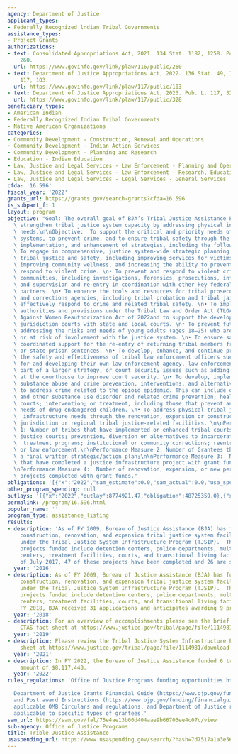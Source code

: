 ```yaml
---
agency: Department of Justice
applicant_types:
- Federally Recognized lndian Tribal Governments
assistance_types:
- Project Grants
authorizations:
- text: Consolidated Appropriations Act, 2021. 134 Stat. 1182, 1258. Pub. L. 116,
    260.
  url: https://www.govinfo.gov/link/plaw/116/public/260
- text: Department of Justice Appropriations Act, 2022. 136 Stat. 49, 126. Pub. L.
    117, 103.
  url: https://www.govinfo.gov/link/plaw/117/public/103
- text: Department of Justice Appropriations Act, 2023. Pub. L. 117, 328.
  url: https://www.govinfo.gov/link/plaw/117/public/328
beneficiary_types:
- American Indian
- Federally Recognized Indian Tribal Governments
- Native American Organizations
categories:
- Community Development - Construction, Renewal and Operations
- Community Development - Indian Action Services
- Community Development - Planning and Research
- Education - Indian Education
- Law, Justice and Legal Services - Law Enforcement - Planning and Operations
- Law, Justice and Legal Services - Law Enforcement - Research, Education, Training
- Law, Justice and Legal Services - Legal Services - General Services
cfda: '16.596'
fiscal_year: '2022'
grants_url: https://grants.gov/search-grants?cfda=16.596
is_subpart_f: 1
layout: program
objective: "Goal: The overall goal of BJA’s Tribal Justice Assistance Program is to\
  \ strengthen tribal justice system capacity by addressing physical infrastructure\
  \ needs.\n\nObjective:  To support the critical and priority needs of tribal justice\
  \ systems, to prevent crime, and to ensure tribal safety through the development,\
  \ implementation, and enhancement of strategies, including the following: \n\n•\
  \ To engage in comprehensive, justice system-wide strategic planning to improve\
  \ tribal justice and safety, including improving services for victims of crime,\
  \ improving community wellness, and increasing the ability to prevent crime and\
  \ respond to violent crime. \n• To prevent and respond to violent crime in tribal\
  \ communities, including investigations, forensics, prosecutions, information sharing,\
  \ and supervision and re-entry in coordination with other key federal and state\
  \ partners. \n• To enhance the tools and resources for tribal prosecutors, courts,\
  \ and corrections agencies, including tribal probation and tribal jails, and to\
  \ effectively respond to crime and related tribal safety. \n• To implement enhanced\
  \ authorities and provisions under the Tribal Law and Order Act (TLOA) and the Violence\
  \ Against Women Reauthorization Act of 2022and to support the development of joint\
  \ jurisdiction courts with state and local courts. \n• To prevent future crime by\
  \ addressing the risks and needs of young adults (ages 18–25) who are involved with\
  \ or at risk of involvement with the justice system. \n• To ensure safety through\
  \ coordinated support for the re-entry of returning tribal members from federal\
  \ or state prison sentences. \n• To develop, enhance, and continue programs to improve\
  \ the safety and effectiveness of tribal law enforcement officers such as planning\
  \ for and developing their own law enforcement agency, law enforcement support as\
  \ part of a larger strategy, or court security issues such as adding an officer\
  \ at the courthouse to improve court security. \n• To develop, implement, and enhance\
  \ substance abuse and crime prevention, interventions, and alternatives to incarceration\
  \ to address crime related to the opioid epidemic. This can include opioid, alcohol,\
  \ and other substance use disorder and related crime prevention; healing to wellness\
  \ courts; intervention; or treatment, including those that prevent and address the\
  \ needs of drug-endangered children. \n• To address physical tribal justice system\
  \  infrastructure needs through the renovation, expansion or construction of single\
  \ jurisdiction or regional tribal justice-related facilities. \n\nPerformance Measure\
  \ 1: Number of tribes that have implemented or enhanced tribal courts; alternative\
  \ justice courts; prevention, diversion or alternatives to incarceration programs;\
  \  treatment programs; institutional or community corrections; reentry programs;\
  \ or law enforcement.\n\nPerformance Measure 2: Number of Grantees that developed\
  \ a final written strategic/action plan;\n\nPerformance Measure 3:  Number of tribes\
  \ that have completed a justice infrastructure project with grant funds; and,  \n\
  \nPerformance Measure 4:  Number of renovation, expansion, or new permanent facility\
  \ projects completed with grant funds."
obligations: '[{"x":"2022","sam_estimate":0.0,"sam_actual":0.0,"usa_spending_actual":47892087.0},{"x":"2023","sam_estimate":0.0,"sam_actual":0.0,"usa_spending_actual":51496737.35},{"x":"2024","sam_estimate":0.0,"sam_actual":0.0,"usa_spending_actual":0.0}]'
other_program_spending: null
outlays: '[{"x":"2022","outlay":8774921.47,"obligation":48725359.0},{"x":"2023","outlay":2608528.78,"obligation":50093886.0},{"x":"2024","outlay":0.0,"obligation":0.0}]'
permalink: /program/16.596.html
popular_name: ''
program_type: assistance_listing
results:
- description: 'As of FY 2009, Bureau of Justice Assistance (BJA) has funded 73 new
    construction, renovation, and expansion tribal justice system facility projects
    under the Tribal Justice System Infrastructure Program (TJSIP).  The range of
    projects funded include detention centers, police departments, multi-purpose justice
    centers, treatment facilities, courts, and transitional living facilities.  As
    of July 2017, 47 of these projects have been completed and 26 are still in progress.  '
  year: '2016'
- description: As of FY 2009, Bureau of Justice Assistance (BJA) has funded 79 new
    construction, renovation, and expansion tribal justice system facility projects
    under the Tribal Justice System Infrastructure Program (TJSIP).  The range of
    projects funded include detention centers, police departments, multi-purpose justice
    centers, treatment facilities, courts, and transitional living facilities. In
    FY 2018, BJA received 31 applications and anticipates awarding 9 projects
  year: '2018'
- description: For an overview of accomplishments please see the brief on FY 2019
    CTAS fact sheet at https://www.justice.gov/tribal/page/file/1114981/download
  year: '2019'
- description: Please review the Tribal Justice System Infrastructure Program fact
    sheet at https://www.justice.gov/tribal/page/file/1114981/download
  year: '2021'
- description: In FY 2022, the Bureau of Justice Assistance funded 6 tribes in the
    amount of $8,117,440.
  year: '2022'
rules_regulations: 'Office of Justice Programs funding opportunities https://www.ojp.gov/funding/explore/current-funding-opportunities

  Department of Justice Grants Financial Guide (https://www.ojp.gov/funding/financialguidedoj/overview)
  and Post award Instructions (https://www.ojp.gov/funding/financialguidedoj/iii-postaward-requirements),
  applicable OMB Circulars and regulations, and Department of Justice regulations
  applicable to specific types of grantees.'
sam_url: https://sam.gov/fal/75e4ae13b00d404aae9b66703ee4c07c/view
sub-agency: Office of Justice Programs
title: Trible Justice Assistance
usaspending_url: https://www.usaspending.gov/search/?hash=7d7517a1a3e567fe2abb8633186e48ce
---
```

